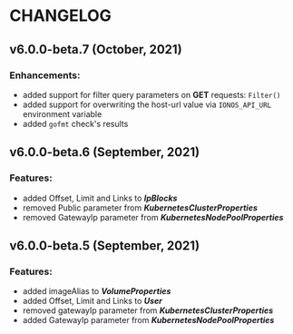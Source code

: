 # CHANGELOG

## v6.0.0-beta.7 (October, 2021)

### Enhancements:

* added support for filter query parameters on **GET** requests: `Filter()`
* added support for overwriting the host-url value via `IONOS_API_URL` environment variable
* added `gofmt` check's results

## v6.0.0-beta.6 (September, 2021)

### Features:

* added Offset, Limit and Links to **_IpBlocks_**
* removed Public parameter from **_KubernetesClusterProperties_**
* removed GatewayIp parameter from **_KubernetesNodePoolProperties_**

## v6.0.0-beta.5 (September, 2021)

### Features:

* added imageAlias to **_VolumeProperties_**
* added Offset, Limit and Links to **_User_**
* removed gatewayIp parameter from **_KubernetesClusterProperties_**
* added GatewayIp parameter from **_KubernetesNodePoolProperties_**

